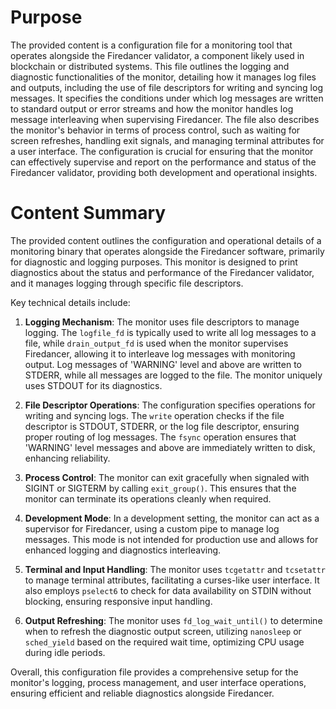 # Purpose
The provided content is a configuration file for a monitoring tool that operates alongside the Firedancer validator, a component likely used in blockchain or distributed systems. This file outlines the logging and diagnostic functionalities of the monitor, detailing how it manages log files and outputs, including the use of file descriptors for writing and syncing log messages. It specifies the conditions under which log messages are written to standard output or error streams and how the monitor handles log message interleaving when supervising Firedancer. The file also describes the monitor's behavior in terms of process control, such as waiting for screen refreshes, handling exit signals, and managing terminal attributes for a user interface. The configuration is crucial for ensuring that the monitor can effectively supervise and report on the performance and status of the Firedancer validator, providing both development and operational insights.
# Content Summary
The provided content outlines the configuration and operational details of a monitoring binary that operates alongside the Firedancer software, primarily for diagnostic and logging purposes. This monitor is designed to print diagnostics about the status and performance of the Firedancer validator, and it manages logging through specific file descriptors.

Key technical details include:

1. **Logging Mechanism**: The monitor uses file descriptors to manage logging. The `logfile_fd` is typically used to write all log messages to a file, while `drain_output_fd` is used when the monitor supervises Firedancer, allowing it to interleave log messages with monitoring output. Log messages of 'WARNING' level and above are written to STDERR, while all messages are logged to the file. The monitor uniquely uses STDOUT for its diagnostics.

2. **File Descriptor Operations**: The configuration specifies operations for writing and syncing logs. The `write` operation checks if the file descriptor is STDOUT, STDERR, or the log file descriptor, ensuring proper routing of log messages. The `fsync` operation ensures that 'WARNING' level messages and above are immediately written to disk, enhancing reliability.

3. **Process Control**: The monitor can exit gracefully when signaled with SIGINT or SIGTERM by calling `exit_group()`. This ensures that the monitor can terminate its operations cleanly when required.

4. **Development Mode**: In a development setting, the monitor can act as a supervisor for Firedancer, using a custom pipe to manage log messages. This mode is not intended for production use and allows for enhanced logging and diagnostics interleaving.

5. **Terminal and Input Handling**: The monitor uses `tcgetattr` and `tcsetattr` to manage terminal attributes, facilitating a curses-like user interface. It also employs `pselect6` to check for data availability on STDIN without blocking, ensuring responsive input handling.

6. **Output Refreshing**: The monitor uses `fd_log_wait_until()` to determine when to refresh the diagnostic output screen, utilizing `nanosleep` or `sched_yield` based on the required wait time, optimizing CPU usage during idle periods.

Overall, this configuration file provides a comprehensive setup for the monitor's logging, process management, and user interface operations, ensuring efficient and reliable diagnostics alongside Firedancer.
